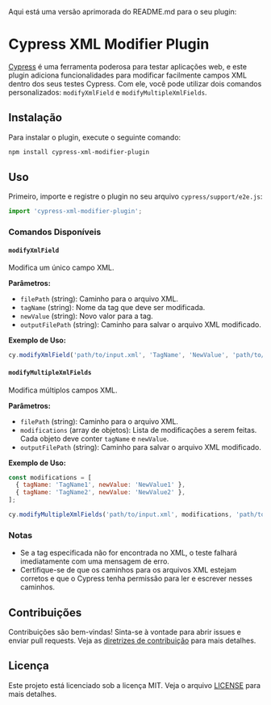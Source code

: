 Aqui está uma versão aprimorada do README.md para o seu plugin:


# Cypress XML Modifier Plugin

[Cypress](https://www.cypress.io/) é uma ferramenta poderosa para testar aplicações web, e este plugin adiciona funcionalidades para modificar facilmente campos XML dentro dos seus testes Cypress. Com ele, você pode utilizar dois comandos personalizados: `modifyXmlField` e `modifyMultipleXmlFields`.

## Instalação

Para instalar o plugin, execute o seguinte comando:

```sh
npm install cypress-xml-modifier-plugin
```

## Uso

Primeiro, importe e registre o plugin no seu arquivo `cypress/support/e2e.js`:

```javascript
import 'cypress-xml-modifier-plugin';
```

### Comandos Disponíveis

#### `modifyXmlField`

Modifica um único campo XML.

**Parâmetros:**
- `filePath` (string): Caminho para o arquivo XML.
- `tagName` (string): Nome da tag que deve ser modificada.
- `newValue` (string): Novo valor para a tag.
- `outputFilePath` (string): Caminho para salvar o arquivo XML modificado.

**Exemplo de Uso:**

```javascript
cy.modifyXmlField('path/to/input.xml', 'TagName', 'NewValue', 'path/to/output.xml');
```

#### `modifyMultipleXmlFields`

Modifica múltiplos campos XML.

**Parâmetros:**
- `filePath` (string): Caminho para o arquivo XML.
- `modifications` (array de objetos): Lista de modificações a serem feitas. Cada objeto deve conter `tagName` e `newValue`.
- `outputFilePath` (string): Caminho para salvar o arquivo XML modificado.

**Exemplo de Uso:**

```javascript
const modifications = [
  { tagName: 'TagName1', newValue: 'NewValue1' },
  { tagName: 'TagName2', newValue: 'NewValue2' },
];

cy.modifyMultipleXmlFields('path/to/input.xml', modifications, 'path/to/output.xml');
```

### Notas

- Se a tag especificada não for encontrada no XML, o teste falhará imediatamente com uma mensagem de erro.
- Certifique-se de que os caminhos para os arquivos XML estejam corretos e que o Cypress tenha permissão para ler e escrever nesses caminhos.

## Contribuições

Contribuições são bem-vindas! Sinta-se à vontade para abrir issues e enviar pull requests. Veja as [diretrizes de contribuição](CONTRIBUTING.md) para mais detalhes.

## Licença

Este projeto está licenciado sob a licença MIT. Veja o arquivo [LICENSE](LICENSE) para mais detalhes.